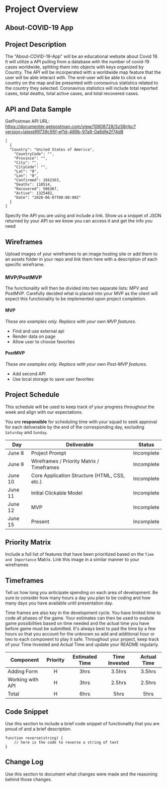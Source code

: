 # Project Overview

## About-COVID-19 App

## Project Description

The "About-COVID-19-App" will be an educational website about Covid 19. It will utilize a API pulling from a database with the number of covid-19 cases worldwide, splitting them into objects with keys organized by Country. The API will be incorperated with a worldwide map feature that the user will be able interact with. The end-user will be able to click on a country on the map and be presented with coronavirus statistics related to the country they selected. Coronavirus statistics will include total reported cases, total deaths, total active cases, and total recovered cases.

## API and Data Sample

GetPostman API URL: https://documenter.getpostman.com/view/10808728/SzS8rjbc?version=latest#9739c95f-ef1d-489b-97a9-0a6dfe2f74d8

```
[
  {
  "Country": "United States of America",
    "CountryCode": "",
    "Province": "",
    "City": "",
    "CityCode": "",
    "Lat": "0",
    "Lon": "0",
    "Confirmed": 1942363,
    "Deaths": 110514,
    "Recovered": 506367,
    "Active": 1325482,
    "Date": "2020-06-07T00:00:00Z"
  }
]

```
Specify the API you are using and include a link. Show us a snippet of JSON returned by your API so we know you can access it and get the info you need

## Wireframes

Upload images of your wireframes to an image hosting site or add them to an assets folder in your repo and link them here with a description of each specific wireframe.

### MVP/PostMVP

The functionality will then be divided into two separate lists: MPV and PostMVP.  Carefully decided what is placed into your MVP as the client will expect this functionality to be implemented upon project completion.  

#### MVP 
*These are examples only. Replace with your own MVP features.*

- Find and use external api 
- Render data on page 
- Allow user to choose favorites 

#### PostMVP  
*These are examples only. Replace with your own Post-MVP features.*

- Add second API
- Use local storage to save user favorites

## Project Schedule

This schedule will be used to keep track of your progress throughout the week and align with our expectations.  

You are **responsible** for scheduling time with your squad to seek approval for each deliverable by the end of the corresponding day, excluding `Saturday` and `Sunday`.

|  Day | Deliverable | Status
|---|---| ---|
|June 8| Project Prompt | Incomplete
|June 9| Wireframes / Priority Matrix / Timeframes | Incomplete
|June 10| Core Application Structure (HTML, CSS, etc.) | Incomplete
|June 11| Initial Clickable Model  | Incomplete
|June 12| MVP | Incomplete
|June 15| Present | Incomplete

## Priority Matrix

Include a full list of features that have been prioritized based on the `Time and Importance` Matrix.  Link this image in a similar manner to your wireframes

## Timeframes

Tell us how long you anticipate spending on each area of development. Be sure to consider how many hours a day you plan to be coding and how many days you have available until presentation day.

Time frames are also key in the development cycle.  You have limited time to code all phases of the game.  Your estimates can then be used to evalute game possibilities based on time needed and the actual time you have before game must be submitted. It's always best to pad the time by a few hours so that you account for the unknown so add and additional hour or two to each component to play it safe. Throughout your project, keep track of your Time Invested and Actual Time and update your README regularly.

| Component | Priority | Estimated Time | Time Invested | Actual Time |
| --- | :---: |  :---: | :---: | :---: |
| Adding Form | H | 3hrs| 3.5hrs | 3.5hrs |
| Working with API | H | 3hrs| 2.5hrs | 2.5hrs |
| Total | H | 6hrs| 5hrs | 5hrs |

## Code Snippet

Use this section to include a brief code snippet of functionality that you are proud of and a brief description.  

```
function reverse(string) {
	// here is the code to reverse a string of text
}
```

## Change Log
 Use this section to document what changes were made and the reasoning behind those changes.
